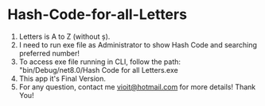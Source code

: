 # Hash-Code-for-all-Letters
1) Letters is A to Z (without ș).
2) I need to run exe file as Administrator to show Hash Code and searching preferred number!
3) To access exe file running in CLI, follow the path: "bin/Debug/net8.0/Hash Code for all Letters.exe
4) This app it's Final Version.
5) For any question, contact me vioit@hotmail.com for more details! Thank You!
